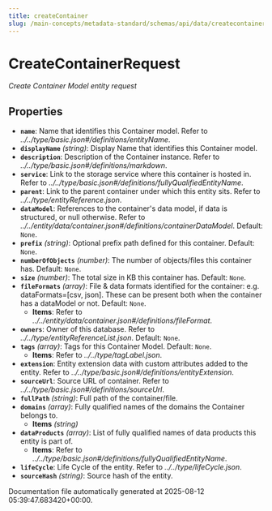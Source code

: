 ```yaml
---
title: createContainer
slug: /main-concepts/metadata-standard/schemas/api/data/createcontainer
---
```


# CreateContainerRequest

*Create Container Model entity request*

## Properties

- **`name`**: Name that identifies this Container model. Refer to *../../type/basic.json#/definitions/entityName*.
- **`displayName`** *(string)*: Display Name that identifies this Container model.
- **`description`**: Description of the Container instance. Refer to *../../type/basic.json#/definitions/markdown*.
- **`service`**: Link to the storage service where this container is hosted in. Refer to *../../type/basic.json#/definitions/fullyQualifiedEntityName*.
- **`parent`**: Link to the parent container under which this entity sits. Refer to *../../type/entityReference.json*.
- **`dataModel`**: References to the container's data model, if data is structured, or null otherwise. Refer to *../../entity/data/container.json#/definitions/containerDataModel*. Default: `None`.
- **`prefix`** *(string)*: Optional prefix path defined for this container. Default: `None`.
- **`numberOfObjects`** *(number)*: The number of objects/files this container has. Default: `None`.
- **`size`** *(number)*: The total size in KB this container has. Default: `None`.
- **`fileFormats`** *(array)*: File & data formats identified for the container:  e.g. dataFormats=[csv, json]. These can be present both when the container has a dataModel or not. Default: `None`.
  - **Items**: Refer to *../../entity/data/container.json#/definitions/fileFormat*.
- **`owners`**: Owner of this database. Refer to *../../type/entityReferenceList.json*. Default: `None`.
- **`tags`** *(array)*: Tags for this Container Model. Default: `None`.
  - **Items**: Refer to *../../type/tagLabel.json*.
- **`extension`**: Entity extension data with custom attributes added to the entity. Refer to *../../type/basic.json#/definitions/entityExtension*.
- **`sourceUrl`**: Source URL of container. Refer to *../../type/basic.json#/definitions/sourceUrl*.
- **`fullPath`** *(string)*: Full path of the container/file.
- **`domains`** *(array)*: Fully qualified names of the domains the Container belongs to.
  - **Items** *(string)*
- **`dataProducts`** *(array)*: List of fully qualified names of data products this entity is part of.
  - **Items**: Refer to *../../type/basic.json#/definitions/fullyQualifiedEntityName*.
- **`lifeCycle`**: Life Cycle of the entity. Refer to *../../type/lifeCycle.json*.
- **`sourceHash`** *(string)*: Source hash of the entity.


Documentation file automatically generated at 2025-08-12 05:39:47.683420+00:00.
